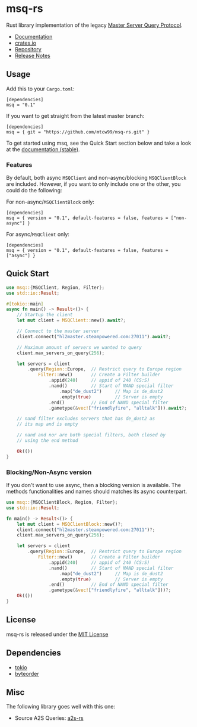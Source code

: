 # msq-rs
Rust library implementation of the legacy [Master Server Query Protocol](https://developer.valvesoftware.com/wiki/Master_Server_Query_Protocol).

* [Documentation](https://docs.rs/msq/)
* [crates.io](https://crates.io/crates/msq)
* [Repository](https://github.com/mtcw99/msq-rs)
* [Release Notes](https://github.com/mtcw99/msq-rs/releases)

## Usage
Add this to your `Cargo.toml`:
```
[dependencies]
msq = "0.1"
```
If you want to get straight from the latest master branch:
```
[dependencies]
msq = { git = "https://github.com/mtcw99/msq-rs.git" }
```

To get started using msq, see the Quick Start section below
and take a look at the [documentation (stable)](https://docs.rs/msq/).

### Features
By default, both async `MSQClient` and non-async/blocking `MSQClientBlock` are included.
However, if you want to only include one or the other, you could do the following:

For non-async/`MSQClientBlock` only:
```
[dependencies]
msq = { version = "0.1", default-features = false, features = ["non-async"] }
```
For async/`MSQClient` only:
```
[dependencies]
msq = { version = "0.1", default-features = false, features = ["async"] }
```

## Quick Start
```rust
use msq::{MSQClient, Region, Filter};
use std::io::Result;

#[tokio::main]
async fn main() -> Result<()> {
    // Startup the client
    let mut client = MSQClient::new().await?;

    // Connect to the master server
    client.connect("hl2master.steampowered.com:27011").await?;

    // Maximum amount of servers we wanted to query
    client.max_servers_on_query(256);

    let servers = client
        .query(Region::Europe,  // Restrict query to Europe region
            Filter::new()       // Create a Filter builder
                .appid(240)     // appid of 240 (CS:S)
                .nand()         // Start of NAND special filter
                    .map("de_dust2")     // Map is de_dust2
                    .empty(true)         // Server is empty
                .end()          // End of NAND special filter
                .gametype(&vec!["friendlyfire", "alltalk"])).await?;

    // nand filter excludes servers that has de_dust2 as
    // its map and is empty

    // nand and nor are both special filters, both closed by
    // using the end method

    Ok(())
}
```

### Blocking/Non-Async version
If you don't want to use async, then a blocking version is available. The
methods functionalities and names should matches its async counterpart.
```rust
use msq::{MSQClientBlock, Region, Filter};
use std::io::Result;

fn main() -> Result<()> {
    let mut client = MSQClientBlock::new()?;
    client.connect("hl2master.steampowered.com:27011")?;
    client.max_servers_on_query(256);

    let servers = client
        .query(Region::Europe,  // Restrict query to Europe region
            Filter::new()       // Create a Filter builder
                .appid(240)     // appid of 240 (CS:S)
                .nand()         // Start of NAND special filter
                    .map("de_dust2")     // Map is de_dust2
                    .empty(true)         // Server is empty
                .end()          // End of NAND special filter
                .gametype(&vec!["friendlyfire", "alltalk"]))?;
    Ok(())
}
```

## License
msq-rs is released under the [MIT License](LICENSE)

## Dependencies
* [tokio](https://tokio.rs/)
* [byteorder](https://github.com/BurntSushi/byteorder)

## Misc
The following library goes well with this one:
* Source A2S Queries: [a2s-rs](https://github.com/rumblefrog/a2s-rs) 

